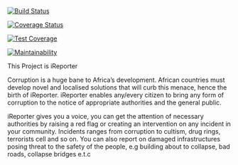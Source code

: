 [![Build Status](https://travis-ci.org/hustlaviola/campProject.svg?branch=master)](https://travis-ci.org/hustlaviola/campProject)

[![Coverage Status](https://coveralls.io/repos/github/hustlaviola/campProject/badge.svg?branch=master)](https://coveralls.io/github/hustlaviola/campProject?branch=master)

[![Test Coverage](https://api.codeclimate.com/v1/badges/fc16707c4651f656486b/test_coverage)](https://codeclimate.com/github/hustlaviola/campProject/test_coverage)

[![Maintainability](https://api.codeclimate.com/v1/badges/fc16707c4651f656486b/maintainability)](https://codeclimate.com/github/hustlaviola/campProject/maintainability)

This Project is iReporter

Corruption is a huge bane to Africa’s development. African countries must develop novel and
localised solutions that will curb this menace, hence the birth of iReporter. iReporter enables
any/every citizen to bring any form of corruption to the notice of appropriate authorities and the
general public.

iReporter gives you a voice, you can get the attention of necessary authorities 
by raising a red flag or creating an intervention on any incident in your community.
Incidents ranges from corruption to cultism, drug rings, terrorists cell and so on.
You can also report on damaged infrastructures posing threat to the safety of the people,
e.g building about to collapse, bad roads, collapse bridges e.t.c
